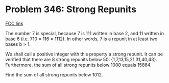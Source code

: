 # Problem 346: Strong Repunits

[FCC link](https://www.freecodecamp.org/learn/coding-interview-prep/project-euler/problem-346-strong-repunits)

The number 7 is special, because 7 is 111 written in base 2, and 11 written in
base 6 (i.e. 710 = 116 = 1112). In other words, 7 is a repunit in at least two
bases b > 1.

We shall call a positive integer with this property a strong repunit. It can be
verified that there are 8 strong repunits below 50: {1,7,13,15,21,31,40,43}.
Furthermore, the sum of all strong repunits below 1000 equals 15864.

Find the sum of all strong repunits below 1012.
